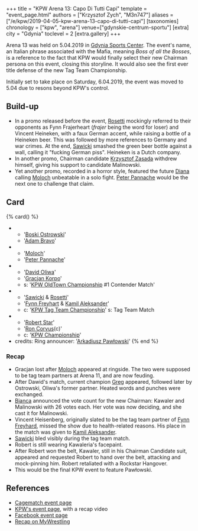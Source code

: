 +++
title = "KPW Arena 13: Capo Di Tutti Capi"
template = "event_page.html"
authors = ["Krzysztof Zych", "M3n747"]
aliases = ["/e/kpw/2019-04-05-kpw-arena-13-capo-di-tutti-capi"]
[taxonomies]
chronology = ["kpw", "arena"]
venue=["gdynskie-centrum-sportu"]
[extra]
city = "Gdynia"
toclevel = 2
[extra.gallery]
+++

Arena 13 was held on 5.04.2019 in [Gdynia Sports Center](@/v/gdynskie-centrum-sportu.md). The event's name, an Italian phrase associated with the Mafia, meaning _Boss of all the Bosses_, is a reference to the fact that KPW would finally select their new Chairman persona on this event, closing this storyline. It would also see the first ever title defense of the new Tag Team Championship.

Initially set to take place on Saturday, 6.04.2019, the event was moved to 5.04 due to resons beyond KPW's control.

## Build-up

* In a promo released before the event, [Rosetti](@/w/rosetti.md) mockingly referred to their opponents as Fynn Frajerheart (_frajer_ being the word for loser) and Vincent Heineken, with a faux German accent, while raising a bottle of a Heineken beer. This was followed by more references to Germany and war crimes. At the end, [Sawicki](@/w/sawicki.md) smashed the green beer bottle against a wall, calling it "fucking German piss". Heineken is a Dutch company.
* In another promo, Chairman candidate [Krzysztof Zasada](@/w/krzysztof-zasada.md) withdrew himself, giving his support to candidate Malinowski.
* Yet another promo, recorded in a horror style, featured the future [Diana](@/w/diana-strong.md) calling [Moloch](@/w/moloch.md) unbeatable in a solo fight. [Peter Pannache](@/w/peter-pannache.md) would be the next one to challenge that claim.

## Card

{% card() %}
- - '[Boski Ostrowski](@/w/ostrowski.md)'
  - '[Adam Bravo](@/w/adam-bravo.md)'
- - '[Moloch](@/w/moloch.md)'
  - '[Peter Pannache](@/w/peter-pannache.md)'
- - '[David Oliwa](@/w/david-oliwa.md)'
  - '[Gracjan Korpo](@/w/gracjan-korpo.md)'
  - s: '[KPW OldTown Championship](@/c/kpw-old-town-championship.md) #1 Contender Match'
- - '[Sawicki](@/w/sawicki.md) & [Rosetti](@/w/rosetti.md)'
  - '[Fynn Freyhart](@/w/fynn-freyhart.md) & [Kamil Aleksander](@/w/kamil-aleksander.md)'
  - c: '[KPW Tag Team Championship](@/c/kpw-tag-team-championship.md)'
    s: Tag Team Match
- - '[Robert Star](@/w/robert-star.md)'
  - '[Ron Corvus](@/w/ron-corvus.md)(c)'
  - c: '[KPW Championship](@/c/kpw-championship.md)'
- credits:
    Ring announcer: '[Arkadiusz Pawłowski](@/w/pan-pawlowski.md)'
{% end %}

### Recap

* Gracjan lost after [Moloch](@/w/moloch.md) appeared at ringside. The two were supposed to be tag team partners at Arena 11, and are now feuding.
* After Dawid's match, current champion [Greg](@/w/greg.md) appeared, followed later by Ostrowski, Oliwa's former partner. Heated words and punches were exchanged.
* [Bianca](@/w/bianca.md) announced the vote count for the new Chairman: Kawaler and Malinowski with 26 votes each. Her vote was now deciding, and she cast it for Malinowski.
* Vincent Heisenberg, originally slated to be the tag team partner of [Fynn Freyhard](@/w/fynn-freyhart.md), missed the show due to health-related reasons. His place in the match was given to [Kamil Aleksander](@/w/kamil-aleksander.md).
* [Sawicki](@/w/sawicki.md) bled visibly during the tag team match.
* Robert is still wearing Kawaleria's facepaint.
* After Robert won the belt, Kawaler, still in his Chairman Candidate suit, appeared and requested Robert to hand over the belt, attacking and mock-pinning him. Robert
  retaliated with a Rockstar Hangover.
* This would be the final KPW event to feature Pawłowski.

## References

* [Cagematch event page](https://www.cagematch.net/?id=1&nr=230512)
* [KPW's event page](https://kpwrestling.pl/events/kpw-arena-13/), with a recap video
* [Facebook event page](https://www.facebook.com/events/2258200644451455/)
* [Recap on MyWrestling](https://mywrestling.com.pl/kpw-arena-13-capo-di-tutti-capi-wyniki/)
